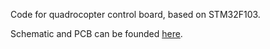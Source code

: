 Code for quadrocopter control board, based on STM32F103.

Schematic and PCB can be founded [here](https://bitbucket.org/anton_evmenenko/bqcopter-hardware).
